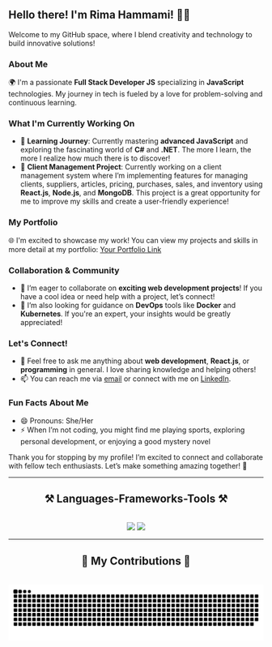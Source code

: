 ## Hello there! I'm Rima Hammami! 👋✨

Welcome to my GitHub space, where I blend creativity and technology to build innovative solutions!

### About Me
🌍 I'm a passionate **Full Stack Developer JS** specializing in **JavaScript** technologies. My journey in tech is fueled by a love for problem-solving and continuous learning.

### What I'm Currently Working On
- 🌱 **Learning Journey**: Currently mastering **advanced JavaScript** and exploring the fascinating world of **C#** and **.NET**. The more I learn, the more I realize how much there is to discover!
- 🔭 **Client Management Project**: Currently working on a client management system where I’m implementing features for managing clients, suppliers, articles, pricing, purchases, sales, and inventory using **React.js**, **Node.js**, and **MongoDB**. This project is a great opportunity for me to improve my skills and create a user-friendly experience!

### My Portfolio
🌐 I'm excited to showcase my work! You can view my projects and skills in more detail at my portfolio: [Your Portfolio Link](https://ryma-portfolio.web.app/)

### Collaboration & Community
- 👯 I’m eager to collaborate on **exciting web development projects**! If you have a cool idea or need help with a project, let’s connect!
- 🤔 I’m also looking for guidance on **DevOps** tools like **Docker** and **Kubernetes**. If you're an expert, your insights would be greatly appreciated!

### Let's Connect!
- 💬 Feel free to ask me anything about **web development**, **React.js**, or **programming** in general. I love sharing knowledge and helping others!
- 📫 You can reach me via [email](mailto:rymahammami42@gmail.com) or connect with me on [LinkedIn](https://www.linkedin.com/in/rima-hammami/).

### Fun Facts About Me
- 😄 Pronouns: She/Her
- ⚡  When I’m not coding, you might find me playing sports, exploring personal development, or enjoying a good mystery novel 

Thank you for stopping by my profile! I’m excited to connect and collaborate with fellow tech enthusiasts. Let’s make something amazing together! 🚀

 <hr/>
 
<h2 align="center">⚒️ Languages-Frameworks-Tools ⚒️</h2>
<br/>
<div align="center">
    <img src="https://skillicons.dev/icons?i=react,bootstrap,mui,html,css,vscode,github,tailwind,git" />
    <img src="https://skillicons.dev/icons?i=nodejs,javascript,express,firebase,mongodb,nextjs,mysql" /><br>
</div>

<hr/>

<div align="center">
  <h2>🐍 My Contributions 🐍</h2>
  <br>
  <img alt="snake eating my contributions" src="https://raw.githubusercontent.com/salesp07/salesp07/output/github-contribution-grid-snake.svg" />
  
  <br/><br/><br/>
</div>





<br/>


